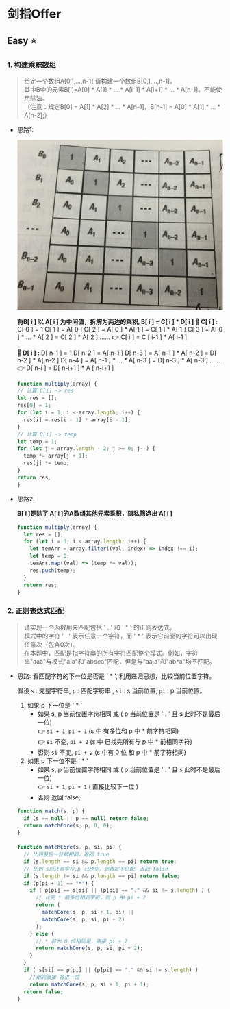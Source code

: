 # 剑指Offer
## Easy :star:
### 1. 构建乘积数组

>给定一个数组A[0,1,...,n-1],请构建一个数组B[0,1,...,n-1]。  
>其中B中的元素B[i]=A[0] * A[1] * ... * A[i-1] * A[i+1] * ... * A[n-1]。不能使用除法。  
>（注意：规定B[0] = A[1] * A[2] * ... * A[n-1]，B[n-1] = A[0] * A[1] * ... * A[n-2];）  

- 思路1:

  !['构建乘积数组'](img/E1.jpg)

  **将B[ i ] 以 A[ i ] 为中间值，拆解为两边的乘积, B[ i ] = C[ i ] * D[ i ]**
  **:pushpin: C[ i ] :**
  C[ 0 ] = 1
  C[ 1 ] = A[ 0 ]
  C[ 2 ] = A[ 0 ] * A[ 1 ] = C[ 1 ] * A[ 1 ]
  C[ 3 ] = A[ 0 ] * ... * A[ 2 ] = C[ 2 ] * A[ 2 ]
  ……
  :point_right: C[ i ] = C [ i-1 ] * A[ i-1 ]

  **:pushpin: D[ i ] :**
  D[ n-1 ] = 1
  D[ n-2 ] = A[ n-1 ]
  D[ n-3 ] = A[ n-1 ] * A[ n-2 ] = D[ n-2 ] * A[ n-2 ]
  D[ n-4 ] = A[ n-1 ] * ... * A[ n-3 ] = D[ n-3 ] * A[ n-3 ]
  ……
  :point_right: D[ n-i ] = D[ n-i+1 ] * A [ n-i+1 ]
  
  ```js
  function multiply(array) {
  // 计算 C[i] -> res
  let res = [];
  res[0] = 1;
  for (let i = 1; i < array.length; i++) {
    res[i] = res[i - 1] * array[i - 1];
  }
  // 计算 D[i] -> temp
  let temp = 1;
  for (let j = array.length - 2; j >= 0; j--) {
    temp *= array[j + 1];
    res[j] *= temp;
  }
  return res;
  }
  ```
- 思路2:

  **B[ i ]是除了 A[ i ]的A数组其他元素乘积，隐私筛选出 A[ i ]**

  ```js
  function multiply(array) {
    let res = [];
    for (let i = 0; i < array.length; i++) {
      let temArr = array.filter((val, index) => index !== i);
      let temp = 1;
      temArr.map((val) => (temp *= val));
      res.push(temp);
    }
    return res;
  }
  ```

### 2. 正则表达式匹配
>请实现一个函数用来匹配包括 ' . ' 和 ' * ' 的正则表达式。  
>模式中的字符 ' . ' 表示任意一个字符，而 ' * ' 表示它前面的字符可以出现任意次（包含0次）。   
>在本题中，匹配是指字符串的所有字符匹配整个模式。例如，字符串"aaa"与模式"a.a"和"ab*ac*a"匹配，但是与"aa.a"和"ab*a"均不匹配。

- 思路:
  看匹配字符的下一位是否是 ' * ', 利用递归思想，比较当前位置字符。

  假设 `s` : 完整字符串, `p` : 匹配字符串 , `si` : s 当前位置, `pi` : p 当前位置。
  
  1. 如果 p 下一位是 ' * '
     - 如果 s, p 当前位置字符相同 或 ( p 当前位置是 ' . ' 且 s 此时不是最后一位)  
      :point_right: `si + 1`, `pi + 1` (s 中 有多位和 p 中 * 前字符相同)  
      :point_right: `si` 不变, `pi + 2` (s 中 已找完所有与 p 中 * 前相同字符)
     - 否则 `si` 不变, `pi + 2` (s 中有 0 位 和 p 中 * 前字符相同)
  2. 如果 p 下一位不是 ' * '
     - 如果 s, p 当前位置字符相同 或 ( p 当前位置是 ' . ' 且 s 此时不是最后一位)  
      :point_right: `si + 1`, `pi + 1` ( 直接比较下一位 )
     - 否则 返回 false;  

  ```js
  function match(s, p) {
    if (s == null || p == null) return false;
    return matchCore(s, p, 0, 0);
  }

  function matchCore(s, p, si, pi) {
    // 比到最后一位都相同，返回 true
    if (s.length == si && p.length == pi) return true;
    // 比到 s后还有字符,p 已经空，则肯定不匹配，返回 false
    if (s.length != si && p.length == pi) return false;
    if (p[pi + 1] == "*") {
      if ( p[pi] == s[si] || (p[pi] == "." && si != s.length) ) {
        // 比完 * 前多位相同字符，则 p 中 pi + 2
        return (
          matchCore(s, p, si + 1, pi) ||
          matchCore(s, p, si, pi + 2)
        );
      } else {
        // * 前为 0 位相同是，直接 pi + 2
        return matchCore(s, p, si, pi + 2);
      }
    }
    if ( s[si] == p[pi] || (p[pi] == "." && si != s.length) )
      //相同直接 各进一位
      return matchCore(s, p, si + 1, pi + 1);
    return false;
  }
  ```

